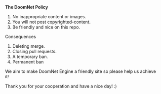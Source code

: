 **The DoomNet Policy**

1. No inappropriate content or images.
2. You will not post copyrighted-content.
3. Be friendly and nice on this repo.

Consequences
1. Deleting merge.
2. Closing pull requests.
3. A temporary ban.
4. Permanent ban

We aim to make DoomNet Engine a friendly site so please help us achieve it!

Thank you for your cooperation and have a nice day! :)
